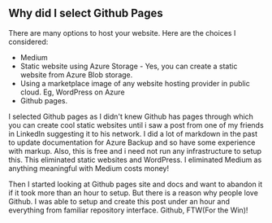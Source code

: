## Why did I select Github Pages

There are many options to host your website. Here are the choices I considered:
* Medium
* Static website using Azure Storage - Yes, you can create a static website from Azure Blob storage. 
* Using a marketplace image of any website hosting provider in public cloud. Eg, WordPress on Azure
* Github pages. 

I selected Github pages as I didn't knew Github has pages through which you can create cool static websites until i saw a post from one of my friends in LinkedIn suggesting it to his network. I did a lot of markdown in the past to update documentation for Azure Backup and so have some experience with markup. Also, this is free and i need not run any infrastructure to setup this. This eliminated static websites and WordPress. I eliminated Medium as anything meaningful with Medium costs money!

Then I started looking at Github pages site and docs and want to abandon it if it took more than an hour to setup. But there is a reason why people love Github. I was able to setup and create this post under an hour and everything from familiar repository interface. Github, FTW(For the Win)!


